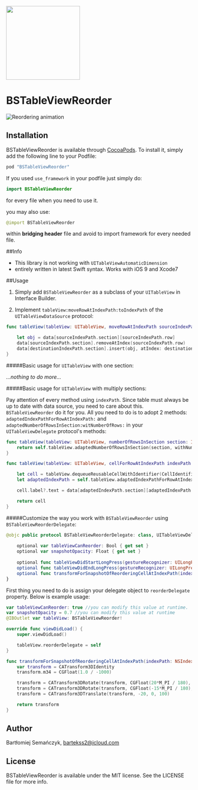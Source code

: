 <img src="Assets/icon.png" width="200"><br />

# BSTableViewReorder

![Reordering animation](Assets/example.gif)

## Installation

BSTableViewReorder is available through [CocoaPods](http://cocoapods.org). To install
it, simply add the following line to your Podfile:

```ruby
pod "BSTableViewReorder"
```

If you used `use_framework` in your podfile just simply do:

```Swift
import BSTableViewReorder

```

for every file when you need to use it.

you may also use:

```Swift
@import BSTableViewReorder

```

within **bridging header** file and avoid to import framework for every needed file.


##Info

- This library is not working with `UITableViewAutomaticDimension`
- entirely written in latest Swift syntax. Works with iOS 9 and Xcode7

##Usage

1. Simply add `BSTableViewReorder` as a subclass of your `UITableView` in Interface Builder.

2. Implement `tableView:moveRowAtIndexPath:toIndexPath` of the `UITableViewDataSource` protocol:

```Swift
func tableView(tableView: UITableView, moveRowAtIndexPath sourceIndexPath: NSIndexPath, toIndexPath destinationIndexPath: NSIndexPath) {

    let obj = data[sourceIndexPath.section][sourceIndexPath.row]
    data[sourceIndexPath.section].removeAtIndex(sourceIndexPath.row)
    data[destinationIndexPath.section].insert(obj, atIndex: destinationIndexPath.row)
}
```



#####Basic usage for `UITableView` with one section:

*...nothing to do more...*

#####Basic usage for `UITableView` with multiply sections:

Pay attention of every method using `indexPath`. Since table must always be up to date with data source, you need to care about this. `BSTableViewReorder` do it for you. All you need to do is to adopt 2 methods: `adaptedIndexPathForRowAtIndexPath:` and `adaptedNumberOfRowsInSection:witNumberOfRows:` in your `UITableViewDelegate` protocol's methods:

```Swift
func tableView(tableView: UITableView, numberOfRowsInSection section: Int) -> Int {
    return self.tableView.adaptedNumberOfRowsInSection(section, withNumberOfRows: data[section].count)
}

func tableView(tableView: UITableView, cellForRowAtIndexPath indexPath: NSIndexPath) -> UITableViewCell {

    let cell = tableView.dequeueReusableCellWithIdentifier(CellIdentifier, forIndexPath: indexPath) as! BSTableViewCell
    let adaptedIndexPath = self.tableView.adaptedIndexPathForRowAtIndexPath(indexPath)

    cell.label?.text = data[adaptedIndexPath.section][adaptedIndexPath.row]

    return cell
}

```

#####Customize the way you work with `BSTableViewReorder` using `BSTableViewReorderDelegate`:

```Swift
@objc public protocol BSTableViewReorderDelegate: class, UITableViewDelegate {
    
    optional var tableViewCanReorder: Bool { get set }
    optional var snapshotOpacity: Float { get set }
    
    optional func tableViewDidStartLongPress(gestureRecognizer: UILongPressGestureRecognizer)
    optional func tableViewDidEndLongPress(gestureRecognizer: UILongPressGestureRecognizer)
    optional func transformForSnapshotOfReorderingCellAtIndexPath(indexPath: NSIndexPath) -> CATransform3D
}
```

First thing you need to do is assign your delegate object to `reorderDelegate` property. Below is example usage:

```Swift
var tableViewCanReorder: true //you can modify this value at runtime.
var snapshotOpacity = 0.7 //you can modify this value at runtime
@IBOutlet var tableView: BSTableViewReorder!

override func viewDidLoad() {
    super.viewDidLoad()

    tableView.reorderDelegate = self
}

func transformForSnapshotOfReorderingCellAtIndexPath(indexPath: NSIndexPath) -> CATransform3D {
    var transform = CATransform3DIdentity
    transform.m34 = CGFloat(1.0 / -1000)

    transform = CATransform3DRotate(transform, CGFloat(20*M_PI / 180), 0, 1, 0)
    transform = CATransform3DRotate(transform, CGFloat(-15*M_PI / 180), 1, 0, 0)
    transform = CATransform3DTranslate(transform, -20, 0, 100)

    return transform
}
```


## Author

Bartłomiej Semańczyk, bartekss2@icloud.com

## License

BSTableViewReorder is available under the MIT license. See the LICENSE file for more info.

